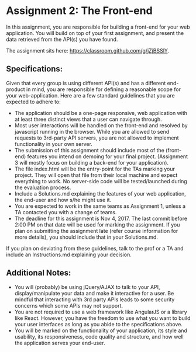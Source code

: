 # Assignment 2: The Front-end

In this assignment, you are responsible for building a front-end for your web application. You will build on top of your first assignment, and present the data retrieved from the API(s) you have found.  

The assignment sits here: https://classroom.github.com/g/jZjBSSlY. 

## Specifications:
Given that every group is using different API(s) and has a different end-product in mind, you are responsible for defining a reasonable scope for your web-application. Here are a few standard guidelines that you are expected to adhere to:

- The application should be a one-page responsive, web application with at least three distinct views that a user can navigate through. 
- Most user interactions will be handled on the front-end and resolved by javascript running in the browser.  While you are allowed to send requests to 3rd-party API servers, you are not allowed to implement functionality in your own server.
- The submission of this assignment should include most of the (front-end) features you intend on demoing for your final project. (Assignment 3 will mostly focus on building a back-end for your application).
- The file index.html will be the entry-point for the TAs marking your project. They will open that file from their local machine and expect everything to work.  No server-side code will be tested/launched during the evaluation process.
- Include a Solutions.md explaining the features of your web application, the end-user and how s/he might use it.
- You are expected to work in the same teams as Assignment 1, unless a TA contacted you with a change of teams.
- The deadline for this assignment is Nov 4, 2017. The last commit before 2:00 PM on that date will be used for marking the assignment. If you plan on submitting the assignment late (refer course information for more details), you should include that in your Solutions.md.

If you plan on deviating from these guidelines, talk to the prof or a TA and include an Instructions.md explaining your decision.

## Additional Notes:
- You will (probably) be using jQuery/AJAX to talk to your API, display/manipulate your data and make it interactive for a user.  Be mindful that interacting with 3rd party APIs leads to some security concerns which some APIs may not support.  
- You are not required to use a web framework like AngularJS or a library like React. However, you have the freedom to use what you want to build your user interfaces as long as you abide to the specifications above.  
- You will be marked on the functionality of your application, its style and usability, its responsiveness, code quality and structure, and how well the application serves your end-user.


